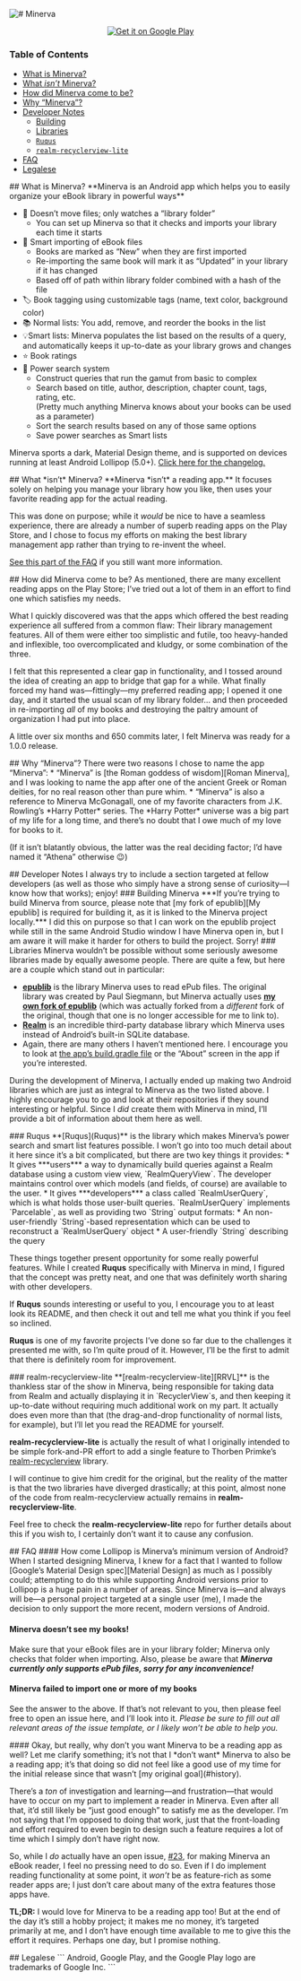 ![# Minerva][Minerva Logo]

<p align="center">
    <a href="https://play.google.com/store/apps/details?id=com.bkromhout.minerva">
        <img src="http://steverichey.github.io/google-play-badge-svg/img/en_get.svg" alt="Get it on Google Play"/>
    </a>
</p>

### Table of Contents
* [What is Minerva?](#what_is_minerva)
* [What *isn’t* Minerva?](#what_isnt_minerva)
* [How did Minerva come to be?](#history)
* [Why “Minerva”?](#the_name)
* [Developer Notes](#dev_notes)  
    * [Building](#building)
    * [Libraries](#libs)
    * [`Ruqus`](#ruqus)
    * [`realm-recyclerview-lite`](#rrvl)
* [FAQ](#faq)
* [Legalese](#legalese)


<a name="what_is_minerva"/>
## What is Minerva?
**Minerva is an Android app which helps you to easily organize your eBook library in powerful ways**

* 📁 Doesn’t move files; only watches a “library folder”
    * You can set up Minerva so that it checks and imports your library each time it starts
* 📖 Smart importing of eBook files
    * Books are marked as “New” when they are first imported
    * Re-importing the same book will mark it as “Updated” in your library if it has changed
    * Based off of path within library folder combined with a hash of the file
* 🏷 Book tagging using customizable tags (name, text color, background color)
* 📚 Normal lists: You add, remove, and reorder the books in the list
* 💡Smart lists: Minerva populates the list based on the results of a query, and automatically keeps it up-to-date as your library grows and changes
* ⭐️ Book ratings
* 🔎 Power search system
    * Construct queries that run the gamut from basic to complex
    * Search based on title, author, description, chapter count, tags, rating, etc.  
    (Pretty much anything Minerva knows about your books can be used as a parameter)
    * Sort the search results based on any of those same options
    * Save power searches as Smart lists

Minerva sports a dark, Material Design theme, and is supported on devices running at least Android Lollipop (5.0+). [Click here for the changelog.][CHANGELOG]


<a name="what_isnt_minerva"/>
## What *isn’t* Minerva?
**Minerva *isn’t* a reading app.** It focuses solely on helping you manage your library how you like, then uses your favorite reading app for the actual reading.

This was done on purpose; while it *would* be nice to have a seamless experience, there are already a number of superb reading apps on the Play Store, and I chose to focus my efforts on making the best library management app rather than trying to re-invent the wheel.

[See this part of the FAQ](#not_a_reader) if you still want more information.


<a name="history"/>
## How did Minerva come to be?
As mentioned, there are many excellent reading apps on the Play Store; I’ve tried out a lot of them in an effort to find one which satisfies my needs.

What I quickly discovered was that the apps which offered the best reading experience all suffered from a common flaw: Their library management features. All of them were either too simplistic and futile, too heavy-handed and inflexible, too overcomplicated and kludgy, or some combination of the three.

I felt that this represented a clear gap in functionality, and I tossed around the idea of creating an app to bridge that gap for a while. What finally forced my hand was—fittingly—my preferred reading app; I opened it one day, and it started the usual scan of my library folder... and then proceeded in re-importing *all* of my books and destroying the paltry amount of organization I had put into place.

A little over six months and 650 commits later, I felt Minerva was ready for a 1.0.0 release.


<a name="the_name"/>
## Why “Minerva”?
There were two reasons I chose to name the app “Minerva”:
* “Minerva” is [the Roman goddess of wisdom][Roman Minerva], and I was looking to name the app after one of the ancient Greek or Roman deities, for no real reason other than pure whim.
* “Minerva” is also a reference to Minerva McGonagall, one of my favorite characters from J.K. Rowling’s *Harry Potter* series. The *Harry Potter* universe was a big part of my life for a long time, and there’s no doubt that I owe much of my love for books to it.

(If it isn’t blatantly obvious, the latter was the real deciding factor; I’d have named it “Athena” otherwise 😉)


<a name="dev_notes"/>
## Developer Notes
I always try to include a section targeted at fellow developers (as well as those who simply have a strong sense of curiosity—I know how that works); enjoy!

<a name="building"/>
### Building Minerva
***If you’re trying to build Minerva from source, please note that [my fork of epublib][My epublib] is required for building it, as it is linked to the Minerva project locally.*** I did this on purpose so that I can work on the epublib project while still in the same Android Studio window I have Minerva open in, but I am aware it will make it harder for others to build the project. Sorry!

<a name="libs"/>
### Libraries
Minerva wouldn’t be possible without some seriously awesome libraries made by equally awesome people. There are quite a few, but here are a couple which stand out in particular:

* **[epublib][epublib]** is the library Minerva uses to read ePub files. The original library was created by Paul Siegmann, but Minerva actually uses **[my own fork of epublib][My epublib]** (which was actually forked from a *different* fork of the original, though that one is no longer accessible for me to link to).
* **[Realm][Realm]** is an incredible third-party database library which Minerva uses instead of Android’s built-in SQLite database.
* Again, there are many others I haven’t mentioned here. I encourage you to look at [the app’s build.gradle file][build.gradle] or the “About” screen in the app if you’re interested.

During the development of Minerva, I actually ended up making two Android libraries which are just as integral to Minerva as the two listed above. I highly encourage you to go and look at their repositories if they sound interesting or helpful. Since I *did* create them with Minerva in mind, I’ll provide a bit of information about them here as well.

<a name="ruqus"/>
### Ruqus
**[Ruqus](Ruqus)** is the library which makes Minerva’s power search and smart list features possible. I won’t go into too much detail about it here since it’s a bit complicated, but there are two key things it provides:
* It gives ***users*** a way to dynamically build queries against a Realm database using a custom view view, `RealmQueryView`. The developer maintains control over which models (and fields, of course) are available to the user.
* It gives ***developers*** a class called `RealmUserQuery`, which is what holds those user-built queries. `RealmUserQuery` implements `Parcelable`, as well as providing two `String` output formats:  
    * An non-user-friendly `String`-based representation which can be used to reconstruct a `RealmUserQuery` object
    * A user-friendly `String` describing the query

These things together present opportunity for some really powerful features. While I created **Ruqus** specifically with Minerva in mind, I figured that the concept was pretty neat, and one that was definitely worth sharing with other developers.

If **Ruqus** sounds interesting or useful to you, I encourage you to at least look its README, and then check it out and tell me what you think if you feel so inclined.

**Ruqus** is one of my favorite projects I’ve done so far due to the challenges it presented me with, so I’m quite proud of it. However, I’ll be the first to admit that there is definitely room for improvement.

<a name="rrvl"/>
### realm-recyclerview-lite
**[realm-recyclerview-lite][RRVL]** is the thankless star of the show in Minerva, being responsible for taking data from Realm and actually displaying it in `RecyclerView`s, and then keeping it up-to-date without requiring much additional work on my part. It actually does even more than that (the drag-and-drop functionality of normal lists, for example), but I’ll let you read the README for yourself.

**realm-recyclerview-lite** is actually the result of what I originally intended to be simple fork-and-PR effort to add a single feature to Thorben Primke’s [realm-recyclerview][RRV] library.

I will continue to give him credit for the original, but the reality of the matter is that the two libraries have diverged drastically; at this point, almost none of the code from realm-recyclerview actually remains in **realm-recyclerview-lite**.

Feel free to check the **realm-recyclerview-lite** repo for further details about this if you wish to, I certainly don’t want it to cause any confusion.


<a name="faq"/>
## FAQ
#### How come Lollipop is Minerva’s minimum version of Android?
When I started designing Minerva, I knew for a fact that I wanted to follow [Google’s Material Design spec][Material Design] as much as I possibly could; attempting to do this while supporting Android versions prior to Lollipop is a huge pain in a number of areas.  
Since Minerva is—and always will be—a personal project targeted at a single user (me), I made the decision to only support the more recent, modern versions of Android.

#### Minerva doesn’t see my books!
Make sure that your eBook files are in your library folder; Minerva only checks that folder when importing. Also, please be aware that ***Minerva currently only supports ePub files, sorry for any inconvenience!***

#### Minerva failed to import one or more of my books
See the answer to the above. If that’s not relevant to you, then please feel free to open an issue here, and I’ll look into it. *Please be sure to fill out all relevant areas of the issue template, or I likely won’t be able to help you.*

<a name="not_a_reader"/>
#### Okay, but really, why don’t you want Minerva to be a reading app as well?
Let me clarify something; it’s not that I *don’t want* Minerva to also be a reading app; it’s that doing so did not feel like a good use of my time for the initial release since that wasn’t [my original goal](#history).

There’s a *ton* of investigation and learning—and frustration—that would have to occur on my part to implement a reader in Minerva. Even after all that, it’d still likely be “just good enough” to satisfy me as the developer. I’m not saying that I’m opposed to doing that work, just that the front-loading and effort required to even begin to design such a feature requires a lot of time which I simply don’t have right now.

So, while I *do* actually have an open issue, [#23][Reader Issue], for making Minerva an eBook reader, I feel no pressing need to do so. Even if I do implement reading functionality at some point, it *won’t* be as feature-rich as some reader apps are; I just don’t care about many of the extra features those apps have.

**TL;DR:** I would love for Minerva to be a reading app too! But at the end of the day it’s still a hobby project; it makes me no money, it’s targeted primarily at me, and I don’t have enough time available to me to give this the effort it requires. Perhaps one day, but I promise nothing.


<a name="legalese"/>
## Legalese
```
Android, Google Play, and the Google Play logo are trademarks of Google Inc.
```

[Minerva Logo]: https://bkromhout.github.io/Minerva/logo_name_web_version_optimized.svg
[CHANGELOG]: CHANGELOG.md
[Roman Minerva]: https://en.wikipedia.org/wiki/Minerva
[epublib]: https://github.com/psiegman/epublib
[My epublib]: https://github.com/bkromhout/epublib
[Realm]: https://github.com/realm/realm-java
[build.gradle]: app/build.gradle
[Ruqus]: https://github.com/bkromhout/ruqus
[RRVL]: https://github.com/bkromhout/realm-recyclerview-lite
[RRV]: https://github.com/thorbenprimke/realm-recyclerview
[Material Design]: https://material.google.com/
[Reader Issue]: https://github.com/bkromhout/Minerva/issues/23

<!-- Special characters (for easy copy-paste):
    Right single quote: ’ (Or, Shift+Alt+])
    Left double quote:  “ (Or, Alt+[ to surround)
    Right double quote: ”
-->
